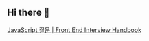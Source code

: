 ## Hi there 👋

[JavaScript 질문 | Front End Interview Handbook](https://www.frontendinterviewhandbook.com/kr/javascript-questions)
